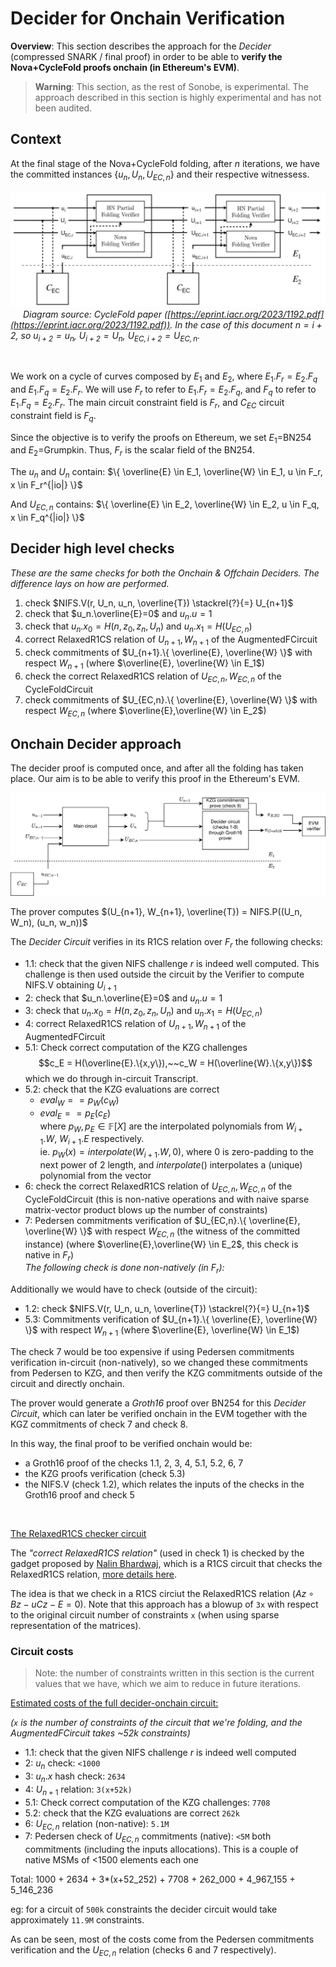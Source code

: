 # Decider for Onchain Verification

**Overview**: This section describes the approach for the *Decider* (compressed SNARK / final proof) in order to be able to **verify the Nova+CycleFold proofs onchain (in Ethereum's EVM)**.

> **Warning**: This section, as the rest of Sonobe, is experimental. The approach described in this section is highly experimental and has not been audited.


## Context
At the final stage of the Nova+CycleFold folding, after $n$ iterations, we have the committed instances $\{u_n, U_n, U_{EC,n} \}$ and their respective witnessess.

![](../imgs/cyclefold-paper-diagram.jpg)
<span style="padding:20px;">*Diagram source: CycleFold paper ([https://eprint.iacr.org/2023/1192.pdf](https://eprint.iacr.org/2023/1192.pdf)). In the case of this document $n=i+2$, so $u_{i+2} = u_n$, $U_{i+2}=U_n$, $U_{EC,i+2}=U_{EC,n}$.*</span>

<br>

We work on a cycle of curves composed by $E_1$ and $E_2$, where $E_1.F_r = E_2.F_q$ and $E_1.F_q=E_2.F_r$.
We will use $F_r$ to refer to $E_1.F_r=E_2.F_q$, and $F_q$ to refer to $E_1.F_q=E_2.F_r$.
The main circuit constraint field is $F_r$, and $C_{EC}$ circuit constraint field is $F_q$.

Since the objective is to verify the proofs on Ethereum, we set $E_1$=BN254 and $E_2$=Grumpkin. Thus, $F_r$ is the scalar field of the BN254.

The $u_n$ and $U_n$ contain: $\{ \overline{E} \in E_1, \overline{W} \in E_1, u \in F_r, x \in F_r^{|io|} \}$

And $U_{EC,n}$ contains: $\{ \overline{E} \in E_2, \overline{W} \in E_2, u \in F_q, x \in F_q^{|io|} \}$

## Decider high level checks
*These are the same checks for both the Onchain & Offchain Deciders. The difference lays on how are performed.*

1. check $NIFS.V(r, U_n, u_n, \overline{T}) \stackrel{?}{=} U_{n+1}$
2. check that $u_n.\overline{E}=0$ and $u_n.u=1$
3. check that $u_n.x_0 = H(n, z_0, z_n, U_n)$ and $u_n.x_1 = H(U_{EC,n})$
4. correct RelaxedR1CS relation of $U_{n+1}, W_{n+1}$ of the AugmentedFCircuit
5. check commitments of $U_{n+1}.\{ \overline{E}, \overline{W} \}$ with respect $W_{n+1}$ (where $\overline{E}, \overline{W} \in E_1$)
6. check the correct RelaxedR1CS relation of $U_{EC,n}, W_{EC,n}$ of the CycleFoldCircuit
7. check commitments of $U_{EC,n}.\{ \overline{E}, \overline{W} \}$ with respect $W_{EC,n}$ (where $\overline{E},\overline{W} \in E_2$)

## Onchain Decider approach
The decider proof is computed once, and after all the folding has taken place. Our aim is to be able to verify this proof in the Ethereum's EVM.

![](../imgs/decider-onchain-flow-diagram.png)

The prover computes $(U_{n+1}, W_{n+1}, \overline{T}) = NIFS.P((U_n, W_n), (u_n, w_n))$

The *Decider Circuit* verifies in its R1CS relation over $F_r$ the following checks:

- 1.1: check that the given NIFS challenge $r$ is indeed well computed. This challenge is then used outside the circuit by the Verifier to compute NIFS.V obtaining $U_{i+1}$
- 2: check that $u_n.\overline{E}=0$ and $u_n.u=1$
- 3: check that $u_n.x_0 = H(n, z_0, z_n, U_n)$ and $u_n.x_1 = H(U_{EC,n})$
- 4: correct RelaxedR1CS relation of $U_{n+1}, W_{n+1}$ of the AugmentedFCircuit
- 5.1: Check correct computation of the KZG challenges
    $$c_E = H(\overline{E}.\{x,y\}),~~c_W = H(\overline{W}.\{x,y\})$$
    which we do through in-circuit Transcript.
- 5.2: check that the KZG evaluations are correct
    - $eval_W == p_W(c_W)$
    - $eval_E == p_E(c_E)$
    <br>where $p_W, p_E \in \mathbb{F}[X]$ are the interpolated polynomials from $W_{i+1}.W,~ W_{i+1}.E$ respectively.
    <br> ie. $p_W(x) = interpolate(W_{i+1}.W, 0)$, where $0$ is zero-padding to the next power of 2 length, and $interpolate()$ interpolates a (unique) polynomial from the vector
- 6: check the correct RelaxedR1CS relation of $U_{EC,n}, W_{EC,n}$ of the CycleFoldCircuit (this is non-native operations and with naive sparse matrix-vector product blows up the number of constraints)
- 7: Pedersen commitments verification of $U_{EC,n}.\{ \overline{E}, \overline{W} \}$ with respect $W_{EC,n}$ (the witness of the committed instance)
(where $\overline{E},\overline{W} \in E_2$, this check is native in $F_r$)
<br>*The following check is done non-natively (in $F_r$):*

Additionally we would have to check (outside of the circuit):

- 1.2: check $NIFS.V(r, U_n, u_n, \overline{T}) \stackrel{?}{=} U_{n+1}$
- 5.3: Commitments verification of $U_{n+1}.\{ \overline{E}, \overline{W} \}$ with respect $W_{n+1}$ (where $\overline{E}, \overline{W} \in E_1$)

The check 7 would be too expensive if using Pedersen commitments verification in-circuit (non-natively), so we changed these commitments from Pedersen to KZG, and then verify the KZG commitments outside of the circuit and directly onchain.

The prover would generate a *Groth16* proof over BN254 for this *Decider Circuit*, which can later be verified onchain in the EVM together with the KGZ commitments of check 7 and check 8.

In this way, the final proof to be verified onchain would be:

- a Groth16 proof of the checks 1.1, 2, 3, 4, 5.1, 5.2, 6, 7
- the KZG proofs verification (check 5.3)
- the NIFS.V (check 1.2), which relates the inputs of the checks in the Groth16 proof and check 5

<br>

<u>The RelaxedR1CS checker circuit</u>

The *"correct RelaxedR1CS relation"* (used in check 1) is checked by the gadget proposed by [Nalin Bhardwaj](https://twitter.com/nibnalin/), which is a R1CS circuit that checks the RelaxedR1CS relation, [more details here](https://github.com/privacy-scaling-explorations/sonobe/issues/19).

The idea is that we check in a R1CS circiut the RelaxedR1CS relation ($Az \circ Bz - uCz -E=0$). Note that this approach has a blowup of `3x` with respect to the original circuit number of constraints `x` (when using sparse representation of the matrices).


### Circuit costs
> Note: the number of constraints written in this section is the current values that we have, which we aim to reduce in future iterations.

<u>Estimated costs of the full decider-onchain circuit:</u>

*(`x` is the number of constraints of the circuit that we're folding, and the AugmentedFCircuit takes ~52k constraints)*

- 1.1: check that the given NIFS challenge $r$ is indeed well computed
- 2: $u_n$ check: `<1000`
- 3: $u_n.x$ hash check: `2634`
- 4: $U_{n+1}$ relation: `3(x+52k)`
- 5.1: Check correct computation of the KZG challenges: `7708`
- 5.2: check that the KZG evaluations are correct `262k`
- 6: $U_{EC,n}$ relation (non-native): `5.1M`
- 7: Pedersen check of $U_{EC,n}$ commitments (native): `<5M` both commitments (including the inputs allocations). This is a couple of native MSMs of <1500 elements each one

Total: 1000 + 2634 + 3*(x+52_252) + 7708 + 262_000 + 4_967_155 + 5_146_236

eg: for a circuit of `500k` constraints the decider circuit would take approximately `11.9M` constraints.

As can be seen, most of the costs come from the Pedersen commitments verification and the $U_{EC,n}$ relation (checks 6 and 7 respectively).
